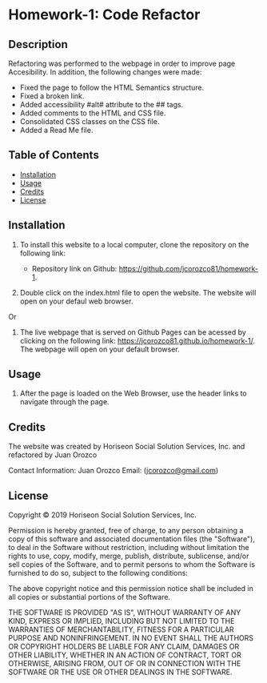 # Homework-1: Code Refactor


## Description

Refactoring was performed to the webpage in order to improve page Accesibility. In addition, the following changes were made:

* Fixed the page to follow the HTML Semantics structure.
* Fixed a broken link.
* Added accessibility #alt# attribute to the #<img># tags.
* Added comments to the HTML and CSS file.
* Consolidated CSS classes on the CSS file.
* Added a Read Me file.


## Table of Contents

- [Installation](#installation)
- [Usage](#usage)
- [Credits](#credits)
- [License](#license)


## Installation

1. To install this website to a local computer, clone the repository on the following link:
 
    * Repository link on Github: https://github.com/jcorozco81/homework-1.

2. Double click on the index.html file to open the website. The website will open on your defaul web browser.

Or

1. The live webpage that is served on Github Pages can be acessed by clicking on the following link: https://jcorozco81.github.io/homework-1/. The webpage will open on your default browser.


## Usage

1. After the page is loaded on the Web Browser, use the header links to navigate through the page.

    
## Credits

The website was created by Horiseon Social Solution Services, Inc. and refactored by Juan Orozco

Contact Information:
    Juan Orozco
    Email: (jcorozco@gmail.com)


## License

Copyright © 2019 Horiseon Social Solution Services, Inc.

Permission is hereby granted, free of charge, to any person obtaining a copy
of this software and associated documentation files (the "Software"), to deal
in the Software without restriction, including without limitation the rights
to use, copy, modify, merge, publish, distribute, sublicense, and/or sell
copies of the Software, and to permit persons to whom the Software is
furnished to do so, subject to the following conditions:

The above copyright notice and this permission notice shall be included in all
copies or substantial portions of the Software.

THE SOFTWARE IS PROVIDED "AS IS", WITHOUT WARRANTY OF ANY KIND, EXPRESS OR
IMPLIED, INCLUDING BUT NOT LIMITED TO THE WARRANTIES OF MERCHANTABILITY,
FITNESS FOR A PARTICULAR PURPOSE AND NONINFRINGEMENT. IN NO EVENT SHALL THE
AUTHORS OR COPYRIGHT HOLDERS BE LIABLE FOR ANY CLAIM, DAMAGES OR OTHER
LIABILITY, WHETHER IN AN ACTION OF CONTRACT, TORT OR OTHERWISE, ARISING FROM,
OUT OF OR IN CONNECTION WITH THE SOFTWARE OR THE USE OR OTHER DEALINGS IN THE
SOFTWARE.
